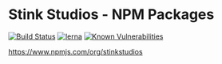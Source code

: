 # Stink Studios - NPM Packages

[![Build Status](https://travis-ci.com/Stinkstudios/npm-packages.svg?branch=master)](https://travis-ci.com/Stinkstudios/npm-packages)
[![lerna](https://img.shields.io/badge/maintained%20with-lerna-cc00ff.svg)](https://lernajs.io/)
[![Known Vulnerabilities](https://snyk.io/test/github/Stinkstudios/npm-packages/badge.svg)](https://snyk.io/test/github/Stinkstudios/npm-packages)

https://www.npmjs.com/org/stinkstudios
